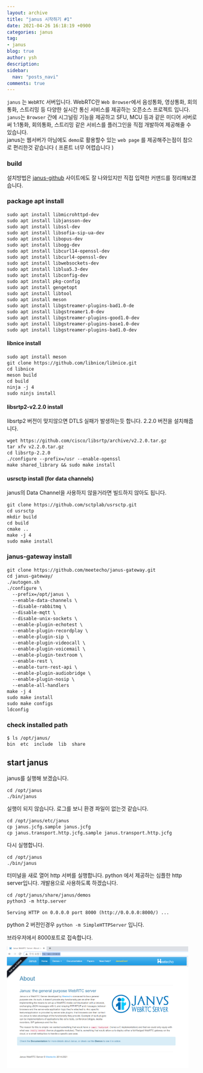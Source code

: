 ```yaml
---
layout: archive
title: "janus 시작하기 #1"
date: 2021-04-26 16:18:19 +0900
categories: janus
tag:
- janus
blog: true
author: ysh
description: 
sidebar:
  nav: "posts_navi"
comments: true
---
```


`janus` 는 `WebRTC` 서버입니다. WebRTC란 `Web Browser`에서 음성통화, 영상통화, 회의통화, 스트리밍 등 다양한 실시간 통신 서비스를 제공하는 오픈소스 프로젝트 입니다. `janus`는 `Browser` 간에 시그널링 기능을 제공하고 SFU, MCU 등과 같은 미디어 서버로써 1:1통화, 회의통화, 스트리밍 같은 서비스를 플러그인을 직접 개발하여 제공해줄 수 있습니다.   
janus는 웹서버가 아님에도 `demo`로 활용할수 있는 `web page` 를 제공해주는점이 참으로 편리한것 같습니다 ( 프론트 너무 어렵습니다 )


### build

설치방법은 [janus-github](https://github.com/meetecho/janus-gateway) 사이트에도 잘 나와있지만 직접 입력한 커맨드를 정리해보겠습니다.

### package apt install 
```
sudo apt install libmicrohttpd-dev
sudo apt install libjansson-dev
sudo apt install libssl-dev
sudo apt install libsofia-sip-ua-dev
sudo apt install libopus-dev
sudo apt install libogg-dev
sudo apt install libcurl14-openssl-dev
sudo apt install libcurl4-openssl-dev
sudo apt install libwebsockets-dev
sudo apt install liblua5.3-dev
sudo apt install libconfig-dev
sudo apt install pkg-config
sudo apt install gengetopt
sudo apt install libtool
sudo apt install meson
sudo apt install libgstreamer-plugins-bad1.0-de
sudo apt install libgstreamer1.0-dev
sudo apt install libgstreamer-plugins-good1.0-dev
sudo apt install libgstreamer-plugins-base1.0-dev
sudo apt install libgstreamer-plugins-bad1.0-dev
```

#### libnice install
```
sudo apt install meson
git clone https://github.com/libnice/libnice.git
cd libnice
meson build
cd build
ninja -j 4
sudo ninjs install
```

#### libsrtp2-v2.2.0 install
libsrtp2 버전이 맞지않으면 DTLS 실패가 발생하는듯 합니다. 2.2.0 버전을 설치해줍니다.
```
wget https://github.com/cisco/libsrtp/archive/v2.2.0.tar.gz
tar xfv v2.2.0.tar.gz
cd libsrtp-2.2.0
./configure --prefix=/usr --enable-openssl
make shared_library && sudo make install
```

#### usrsctp install (for data channels)
janus의 Data Channel을 사용하지 않을거라면 빌드하지 않아도 됩니다.
```
git clone https://github.com/sctplab/usrsctp.git
cd usrsctp
mkdir build
cd build
cmake ..
make -j 4
sudo make install
```

### janus-gateway install
```
git clone https://github.com/meetecho/janus-gateway.git
cd janus-gateway/
./autogen.sh
./configure \
  --prefix=/opt/janus \
  --enable-data-channels \
  --disable-rabbitmq \
  --disable-mqtt \
  --disable-unix-sockets \
  --enable-plugin-echotest \
  --enable-plugin-recordplay \
  --enable-plugin-sip \
  --enable-plugin-videocall \
  --enable-plugin-voicemail \
  --enable-plugin-textroom \
  --enable-rest \
  --enable-turn-rest-api \
  --enable-plugin-audiobridge \
  --enable-plugin-nosip \
  --enable-all-handlers
make -j 4
sudo make install
sudo make configs
ldconfig
```

### check installed path
```
$ ls /opt/janus/
bin  etc  include  lib  share
```


## start janus

janus를 실행해 보겠습니다.
```
cd /opt/janus
./bin/janus
```
실행이 되지 않습니다. 로그를 보니 환경 파일이 없는것 같습니다.
```
cd /opt/janus/etc/janus
cp janus.jcfg.sample janus.jcfg
cp janus.transport.http.jcfg.sample janus.transport.http.jcfg
```
다시 실행합니다.
```
cd /opt/janus
./bin/janus
```

터미널을 새로 열어 http 서버를 실행합니다.
python 에서 제공하는 심플한 http server입니다. 개발용으로 사용하도록 하겠습니다.
```
cd /opt/janus/share/janus/demos
python3 -m http.server
```

```
Serving HTTP on 0.0.0.0 port 8000 (http://0.0.0.0:8000/) ...
```

python 2 버전인경우 `python -m SimpleHTTPServer` 입니다. 

브라우저에서 8000포트로 접속합니다.

<img src="../_assets/_images/2021-04-26-janus_start_image1.png" alt="drawing" width="480" height="320"/>

